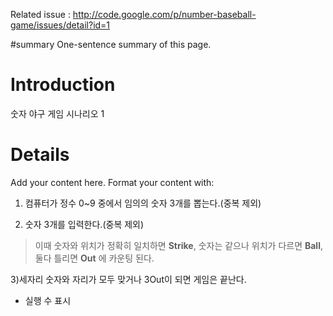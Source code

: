 Related issue : http://code.google.com/p/number-baseball-game/issues/detail?id=1

#summary One-sentence summary of this page.

# Introduction #
숫자 야구 게임 시나리오 1


# Details #

Add your content here.  Format your content with:


1) 컴퓨터가 정수 0~9 중에서 임의의 숫자 3개를 뽑는다.(중복 제외)

2) 숫자 3개를 입력한다.(중복 제외)
> 이때 숫자와 위치가 정확히 일치하면 **Strike**, 숫자는 같으나 위치가 다르면 **Ball**, 둘다 틀리면 **Out** 에 카운팅 된다.

3)세자리 숫자와 자리가 모두 맞거나 3Out이 되면 게임은 끝난다.



- 실행 수 표시